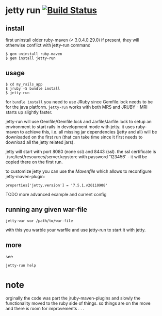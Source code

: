 # jetty run [![Build Status](https://secure.travis-ci.org/mkristian/jetty-run.png)](http://travis-ci.org/mkristian/jetty-run) #

## install ##

first uninstall older ruby-maven (< 3.0.4.0.29.0) if present, they will otherwise conflict with jetty-run command

    $ gem uninstall ruby-maven
	$ gem install jetty-run

## usage ##

    $ cd my_rails_app
 	$ jruby -S bundle install
	$ jetty-run

for `bundle install` you need to use JRuby since Gemfile.lock needs to be for the java platform. `jetty-run` works with both MRS and JRUBY - MRI starts up slightly faster.

jetty-run will use Gemfile/Gemfile.lock and Jarfile/Jarfile.lock to setup an environment to start rails in development mode with jetty. it uses ruby-maven to achieve this, i.e. all missing jar dependencies (jetty and all) will be downloaded on the first run (that can take time since it first needs to download all the jetty related jars).

jetty will start with port 8080 (none ssl) and 8443 (ssl). the ssl certificate is ./src/test/resources/server.keystore with password '123456' - it will be copied there on the first run.

to customize jetty you can use the _Mavenfile_ which allows to reconfigure jetty-maven-plugin:

    properties['jetty.version'] = '7.5.1.v20110908'

TODO more advanced example and current config

## running any given war-file ##

    jetty-war war /path/to/war-file

with this you warble your warfile and use jetty-run to start it with jetty.

## more ##

see

    jetty-run help
	 
# note #

orginally the code was part the jruby-maven-plugins and slowly the functionality moved to the ruby side of things. so things are on the move and there is room for improvements . . .
